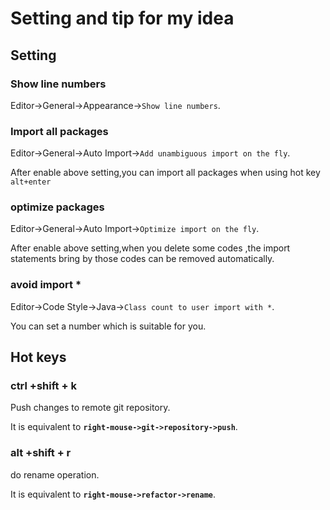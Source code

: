 # Setting and tip for my idea
## Setting

### Show line numbers
Editor->General->Appearance->`Show line numbers`.

### Import all packages
Editor->General->Auto Import->`Add unambiguous import on the fly`.

After enable above setting,you can import all packages when using hot key `alt+enter`

### optimize packages
Editor->General->Auto Import->`Optimize import on the fly`.

After enable above setting,when you delete some codes ,the import statements bring by those codes can be removed automatically.

### avoid  import *
Editor->Code Style->Java->`Class count to user import with *`.

You can set a number which is suitable for you.

## Hot keys

### ctrl +shift + k

Push changes to remote git repository.

It is equivalent to **`right-mouse->git->repository->push`**.

### alt +shift + r

do rename operation.

It is equivalent to **`right-mouse->refactor->rename`**.




